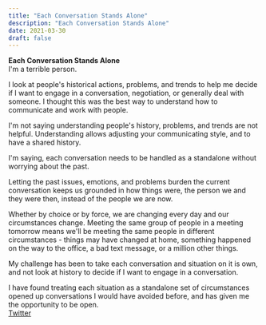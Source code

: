 ```yaml
---
title: "Each Conversation Stands Alone"
description: "Each Conversation Stands Alone"
date: 2021-03-30
draft: false
---
```

**Each Conversation Stands Alone**  
I'm a terrible person. 

I look at people's historical actions, problems, and trends to help me decide if I want to engage in a conversation, negotiation, or generally deal with someone.  I thought this was the best way to understand how to communicate and work with people. 

I'm not saying understanding people's history, problems, and trends are not helpful. Understanding allows adjusting your communicating style, and to have a shared history. 

I'm saying, each conversation needs to be handled as a standalone without worrying about the past.

Letting the past issues, emotions, and problems burden the current conversation keeps us grounded in how things were, the person we and they were then, instead of the people we are now.  

Whether by choice or by force, we are changing every day and our circumstances change. Meeting the same group of people in a meeting tomorrow means we'll be meeting the same people in different circumstances - things may have changed at home, something happened on the way to the office, a bad text message, or a million other things.

My challenge has been to take each conversation and situation on it is own, and not look at history to decide if I want to engage in a conversation. 

I have found treating each situation as a standalone set of circumstances opened up conversations I would have avoided before, and has given me the opportunity to be open.    
[Twitter](https://twitter.com/hippiebikeracer/status/1376882031871811585?s=20)